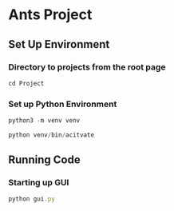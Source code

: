 # Ants Project
## Set Up Environment
### Directory to projects from the root page
```js
cd Project
```
### Set up Python Environment
```js
python3 -m venv venv
```
```js
python venv/bin/acitvate
```
## Running Code
### Starting up GUI
```js
python gui.py
```
